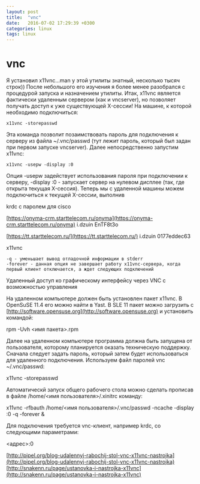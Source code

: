 ```yaml
---
layout: post
title:  "vnc"
date:   2016-07-02 17:29:39 +0300
categories: linux
tags: linux
---
```


# vnc
Я установил x11vnc...man у этой утилиты знатный, несколько тысяч строк)) После небольшого его изучения я более менее разобрался с процедурой запуска и назначением утилиты.
Итак, x11vnc является фактически удаленным сервером (как и vncserver), но позволяет получать доступ к уже существующей X-сессии!
На машине, к которой необходимо подключиться:

    x11vnc -storepasswd

Эта команда позволит позаимствовать пароль для подключения к серверу из файла ~/.vnc/passwd (тут лежит пароль, который был задан при первом запуске vncserver). Далее непосредственно запустим x11vnc:

    x11vnc -usepw -display :0

Опция -usepw задействует использования пароля при подключении к серверу, -display :0 - запускает сервер на нулевом дисплее (так, где открыта текущая X-сессия).
Теперь мы с удаленной машины можем подключиться к текущей X-сессии, выполнив 




krdc с паролем для cisco




[https://onyma-crm.starttelecom.ru/onyma](https://onyma-crm.starttelecom.ru/onyma)
i.dzuin
EnTF8t3o

[https://tt.starttelecom.ru/](https://tt.starttelecom.ru/)
i.dzuin
0177eddec63

x11vnc

    -q - уменьшает вывод отладочной информации в stderr
    -forever - данная опция не завершает работу x11vnc-сервера, когда первый клиент отключается, а ждет следующих подключений



 Удаленный доступ ко графическому интерфейсу через VNC c возможностью управления

На удаленном компьютере должен быть установлен пакет x11vnc. В OpenSuSE 11.4 его можно найти в Yast. В SLE 11 пакет можно загрузить с [http://software.opensuse.org](http://software.opensuse.org) и установить командой:

rpm -Uvh <имя пакета>.rpm

Далее на удаленном компьютере программа должна быть запущена от пользователя, которому планируется оказать техническую поддержку. Сначала следует задать пароль, который затем будет использоваться для удаленного подключения. Используем файл паролей vnc ~/.vnc/passwd:

x11vnc -storepasswd

Автоматическй запуск общего рабочего стола можно сделать прописав в файле /home/<имя пользователя>/.xinitrc команду:

x11vnc -rfbauth /home/<имя пользователя>/.vnc/passwd -ncache -display :0 -q -forever &

Для подключения требуется vnc-клиент, например krdc, со следующими параметрами:

<адрес>:0




[http://pipel.org/blog-udalennyj-rabochij-stol-vnc-x11vnc-nastrojka](http://pipel.org/blog-udalennyj-rabochij-stol-vnc-x11vnc-nastrojka)
[http://snakenn.ru/page/ustanovka-i-nastrojka-x11vnc](http://snakenn.ru/page/ustanovka-i-nastrojka-x11vnc)